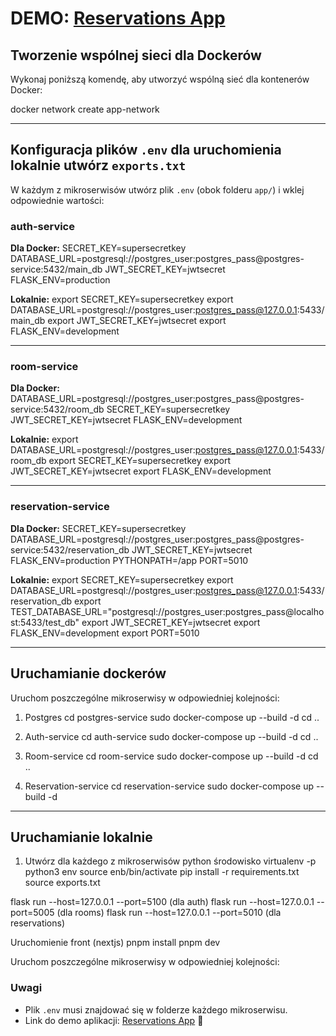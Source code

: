 # DEMO: [Reservations App](https://reservations.resto-app.pl/)

## Tworzenie wspólnej sieci dla Dockerów

Wykonaj poniższą komendę, aby utworzyć wspólną sieć dla kontenerów Docker:

docker network create app-network

---

## Konfiguracja plików `.env` dla uruchomienia lokalnie utwórz `exports.txt`

W każdym z mikroserwisów utwórz plik `.env` (obok folderu `app/`) i wklej odpowiednie wartości:

### auth-service

**Dla Docker:**
SECRET_KEY=supersecretkey
DATABASE_URL=postgresql://postgres_user:postgres_pass@postgres-service:5432/main_db
JWT_SECRET_KEY=jwtsecret
FLASK_ENV=production

**Lokalnie:**
export SECRET_KEY=supersecretkey
export DATABASE_URL=postgresql://postgres_user:postgres_pass@127.0.0.1:5433/main_db
export JWT_SECRET_KEY=jwtsecret
export FLASK_ENV=development

---

### room-service

**Dla Docker:**
DATABASE_URL=postgresql://postgres_user:postgres_pass@postgres-service:5432/room_db
SECRET_KEY=supersecretkey
JWT_SECRET_KEY=jwtsecret
FLASK_ENV=development

**Lokalnie:**
export DATABASE_URL=postgresql://postgres_user:postgres_pass@127.0.0.1:5433/room_db
export SECRET_KEY=supersecretkey
export JWT_SECRET_KEY=jwtsecret
export FLASK_ENV=development

---

### reservation-service

**Dla Docker:**
SECRET_KEY=supersecretkey
DATABASE_URL=postgresql://postgres_user:postgres_pass@postgres-service:5432/reservation_db
JWT_SECRET_KEY=jwtsecret
FLASK_ENV=production
PYTHONPATH=/app
PORT=5010

**Lokalnie:**
export SECRET_KEY=supersecretkey
export DATABASE_URL=postgresql://postgres_user:postgres_pass@127.0.0.1:5433/reservation_db
export TEST_DATABASE_URL="postgresql://postgres_user:postgres_pass@localhost:5433/test_db"
export JWT_SECRET_KEY=jwtsecret
export FLASK_ENV=development
export PORT=5010

---

## Uruchamianie dockerów

Uruchom poszczególne mikroserwisy w odpowiedniej kolejności:

1. Postgres
cd postgres-service
sudo docker-compose up --build -d
cd ..

2. Auth-service
cd auth-service
sudo docker-compose up --build -d
cd ..

3. Room-service
cd room-service
sudo docker-compose up --build -d
cd ..

4. Reservation-service
cd reservation-service
sudo docker-compose up --build -d

---

## Uruchamianie lokalnie

1. Utwórz dla każdego z mikroserwisów python środowisko
virtualenv -p python3 env
source enb/bin/activate
pip install -r requirements.txt
source exports.txt


flask run --host=127.0.0.1 --port=5100 (dla auth)
flask run --host=127.0.0.1 --port=5005 (dla rooms)
flask run --host=127.0.0.1 --port=5010 (dla reservations)

Uruchomienie front (nextjs)
pnpm install
pnpm dev

Uruchom poszczególne mikroserwisy w odpowiedniej kolejności:

### Uwagi

- Plik `.env` musi znajdować się w folderze każdego mikroserwisu.
- Link do demo aplikacji: [Reservations App](https://reservations.resto-app.pl/) 🔗
